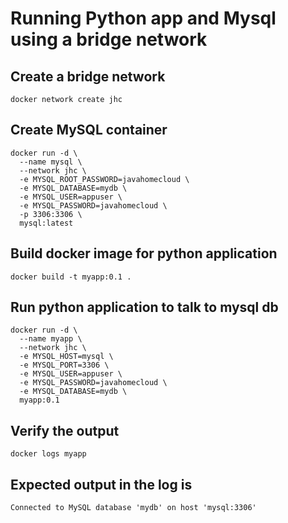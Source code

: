 # Running Python app and Mysql using a bridge network
## Create a bridge network
  ``` docker network create jhc ```
## Create MySQL container
```
docker run -d \
  --name mysql \
  --network jhc \
  -e MYSQL_ROOT_PASSWORD=javahomecloud \
  -e MYSQL_DATABASE=mydb \
  -e MYSQL_USER=appuser \
  -e MYSQL_PASSWORD=javahomecloud \
  -p 3306:3306 \
  mysql:latest
```
## Build docker image for python application
``` docker build -t myapp:0.1 . ```

## Run python application to talk to mysql db
```
docker run -d \
  --name myapp \
  --network jhc \
  -e MYSQL_HOST=mysql \
  -e MYSQL_PORT=3306 \
  -e MYSQL_USER=appuser \
  -e MYSQL_PASSWORD=javahomecloud \
  -e MYSQL_DATABASE=mydb \
  myapp:0.1

```
## Verify the output
```
docker logs myapp
```
## Expected output in the log is
```
Connected to MySQL database 'mydb' on host 'mysql:3306'
```
